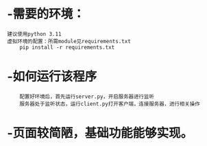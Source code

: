 # -需要的环境：
    建议使用python 3.11
    虚拟环境的配置：所需module见requirements.txt
		pip install -r requirements.txt
# -如何运行该程序
		配置好环境后，首先运行server.py，开启服务器进行监听
		服务器处于监听状态，运行client.py打开客户端，连接服务器，进行相关操作

# -页面较简陋，基础功能能够实现。

